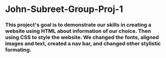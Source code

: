 # John-Subreet-Group-Proj-1

### This project's goal is to demonstrate our skills in creating a website using HTML about information of our choice. Then using CSS to style the website. We changed the fonts, aligned images and text, created a nav bar, and changed other stylistic formating. 
